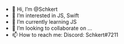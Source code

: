 - 👋 Hi, I’m @Schkert
- 👀 I’m interested in JS, Swift
- 🌱 I’m currently learning JS
- 💞️ I’m looking to collaborate on ...
- 📫 How to reach me: Discord: Schkert#7211


<!---
Schkert/Schkert is a ✨ special ✨ repository because its `README.md` (this file) appears on your GitHub profile.
You can click the Preview link to take a look at your changes.
--->
